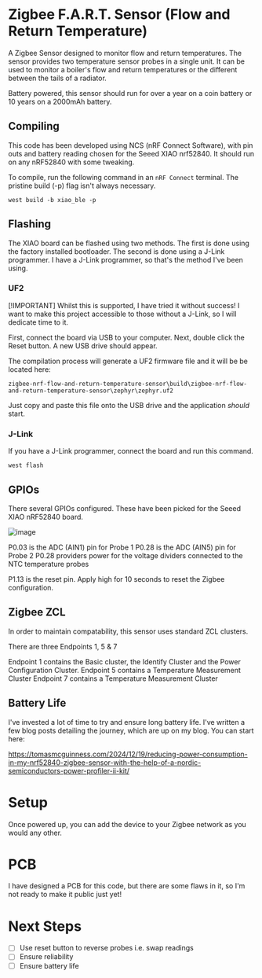 # Zigbee F.A.R.T. Sensor (Flow and Return Temperature)

A Zigbee Sensor designed to monitor flow and return temperatures. The sensor provides two temperature sensor probes in a single unit. It can be used to monitor a boiler's flow and return temperatures or the different between the tails of a radiator.

Battery powered, this sensor should run for over a year on a coin battery or 10 years on a 2000mAh battery.

## Compiling 

This code has been developed using NCS (nRF Connect Software), with pin outs and battery reading chosen for the Seeed XIAO nrf52840. It should run on any nRF52840 with some tweaking. 

To compile, run the following command in an `nRF Connect` terminal. The pristine build (-p) flag isn't always necessary.

```
west build -b xiao_ble -p
```

## Flashing

The XIAO board can be flashed using two methods. The first is done using the factory installed bootloader. The second is done using a J-Link programmer. I have a J-Link programmer, so that's the method I've been using.

### UF2

[!IMPORTANT]
Whilst this is supported, I have tried it without success! I want to make this project accessible to those without a J-Link, so I will dedicate time to it.

First, connect the board via USB to your computer. Next, double click the Reset button. A new USB drive should appear.

The compilation process will generate a UF2 firmware file and it will be be located here:

```
zigbee-nrf-flow-and-return-temperature-sensor\build\zigbee-nrf-flow-and-return-temperature-sensor\zephyr\zephyr.uf2
```

Just copy and paste this file onto the USB drive and the application *should* start. 

### J-Link

If you have a J-Link programmer, connect the board and run this command.

```
west flash
```

## GPIOs

There several GPIOs configured. These have been picked for the Seeed XIAO nRF52840 board.

![image](https://github.com/user-attachments/assets/3c12b195-e805-4862-b072-d9325f9bd02d)

P0.03 is the ADC (AIN1) pin for Probe 1
P0.28 is the ADC (AIN5) pin for Probe 2 
P0.28 providers power for the voltage dividers connected to the NTC temperature probes

P1.13 is the reset pin. Apply high for 10 seconds to reset the Zigbee configuration.


## Zigbee ZCL

In order to maintain compatability, this sensor uses standard ZCL clusters.

There are three Endpoints 1, 5 & 7

Endpoint 1 contains the Basic cluster, the Identify Cluster and the Power Configuration Cluster.
Endpoint 5 contains a Temperature Measurement Cluster
Endpoint 7 contains a Temperature Measurement Cluster

## Battery Life

I've invested a lot of time to try and ensure long battery life. I've written a few blog posts detailing the journey, which are up on my blog. You can start here:

https://tomasmcguinness.com/2024/12/19/reducing-power-consumption-in-my-nrf52840-zigbee-sensor-with-the-help-of-a-nordic-semiconductors-power-profiler-ii-kit/

# Setup

Once powered up, you can add the device to your Zigbee network as you would any other.

# PCB

I have designed a PCB for this code, but there are some flaws in it, so I'm not ready to make it public just yet!

# Next Steps

* [ ] Use reset button to reverse probes i.e. swap readings
* [ ] Ensure reliability
* [ ] Ensure battery life
